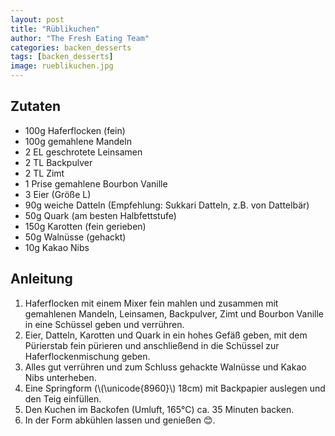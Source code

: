 ```yaml
---
layout: post
title: "Rüblikuchen"
author: "The Fresh Eating Team"
categories: backen_desserts
tags: [backen_desserts]
image: rueblikuchen.jpg
---
```


## Zutaten

* 100g Haferflocken (fein)
* 100g gemahlene Mandeln
* 2 EL geschrotete Leinsamen
* 2 TL Backpulver
* 2 TL Zimt
* 1 Prise gemahlene Bourbon Vanille
* 3 Eier (Größe L)
* 90g weiche Datteln (Empfehlung: Sukkari Datteln, z.B. von Dattelbär)
* 50g Quark (am besten Halbfettstufe)
* 150g Karotten (fein gerieben)
* 50g Walnüsse (gehackt)
* 10g Kakao Nibs

## Anleitung

1. Haferflocken mit einem Mixer fein mahlen und zusammen mit gemahlenen Mandeln, Leinsamen, Backpulver, Zimt und Bourbon Vanille in
eine Schüssel geben und verrühren.  
2. Eier, Datteln, Karotten und Quark in ein hohes Gefäß geben, mit dem Pürierstab fein pürieren und anschließend in die Schüssel zur Haferflockenmischung geben. 
3. Alles gut verrühren und zum Schluss gehackte Walnüsse und Kakao Nibs unterheben. 
4. Eine Springform (\\(\unicode{8960}\\) 18cm) mit Backpapier auslegen und den
Teig einfüllen.
5. Den Kuchen im Backofen (Umluft, 165°C) ca. 35 Minuten backen.
6. In der Form abkühlen lassen und genießen &#128522;. 

